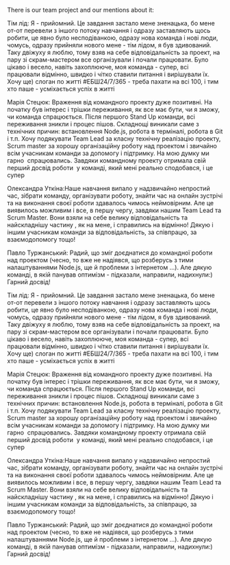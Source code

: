 There is our team project and our mentions about it:


Тім лід: Я - прийомний. Це завдання застало мене зненацька, бо мене от-от перевели з іншого потоку навчання і одразу заставляють щось робити, це явно було несподіванкою, одразу нова команда і нові люди, чомусь, одразу прийняли нового мене - тім лідом, я був здивований. Таку двіжуху я люблю, тому взяв на себе відповідальність за проект, на пару зі скрам-мастером все організували і почали працювати. Було цікаво і весело, навіть захоплююче, моя команда - супер, всі працювали відмінно, швидко і чітко ставили питання і вирішували їх. Хочу ще) слоган по житті #ЕБШ24/7/365 - треба пахати на всі 100, і тим хто паше - усміхається успіх в житті



Марія Стецюк: Враження від командного проекту дуже позитивні. На початку був інтерес і трішки переживання, як все має бути, чи я зможу, чи команда спрацюється. Після першого Stand Up команди, всі переживання зникли і процес пішов. Складнощі виникали саме з технічних причин: встановлення Node.js, робота в терміналі, робота в Git і т.п. Хочу подякувати Team Lead за класну технічну реалізацію проекту, Scrum master за хорошу організаційну роботу над проектом і звичайно всім учасникам команди за допомогу і підтримку. На мою думку ми гарно  спрацювались. Завдяки командному проекту отримала свій перший досвід роботи  у команді, який мені реально сподобався, і це супер


Олександра Уткіна:Наше навчання випало у надзвичайно непростий час, зібрати команду, організувати роботу, знайти час на онлайн зустрічі та на виконання своєї роботи здавалось чимось неймовірним. Але це виявилось можливим і все, в першу чергу, завдяки нашим Team Lead та Scrum Master. Вони взяли на себе велику відповідальність та найскладнішу частину , як на мене, і справились на відмінно! Дякую і іншим учасникам команди за відповідальність, за співпрацю, за взаємодопомогу тощо!



Павло Туржанський: Радий, що зміг доєднатися до командної роботи над проектом (чесно, то вже не надіявся, що розберусь з тими налаштуваннями Node.js, ще й проблеми з інтернетом …). Але дякую команді, в якій панував оптимізм - підказали, направили, надихнули:) Гарний досвід!

Тім лід: Я - прийомний. Це завдання застало мене зненацька, бо мене от-от перевели з іншого потоку навчання і одразу заставляють щось робити, це явно було несподіванкою, одразу нова команда і нові люди, чомусь, одразу прийняли нового мене - тім лідом, я був здивований. Таку двіжуху я люблю, тому взяв на себе відповідальність за проект, на пару зі скрам-мастером все організували і почали працювати. Було цікаво і весело, навіть захоплююче, моя команда - супер, всі працювали відмінно, швидко і чітко ставили питання і вирішували їх. Хочу ще) слоган по житті #ЕБШ24/7/365 - треба пахати на всі 100, і тим хто паше - усміхається успіх в житті



Марія Стецюк: Враження від командного проекту дуже позитивні. На початку був інтерес і трішки переживання, як все має бути, чи я зможу, чи команда спрацюється. Після першого Stand Up команди, всі переживання зникли і процес пішов. Складнощі виникали саме з технічних причин: встановлення Node.js, робота в терміналі, робота в Git і т.п. Хочу подякувати Team Lead за класну технічну реалізацію проекту, Scrum master за хорошу організаційну роботу над проектом і звичайно всім учасникам команди за допомогу і підтримку. На мою думку ми гарно  спрацювались. Завдяки командному проекту отримала свій перший досвід роботи  у команді, який мені реально сподобався, і це супер


Олександра Уткіна:Наше навчання випало у надзвичайно непростий час, зібрати команду, організувати роботу, знайти час на онлайн зустрічі та на виконання своєї роботи здавалось чимось неймовірним. Але це виявилось можливим і все, в першу чергу, завдяки нашим Team Lead та Scrum Master. Вони взяли на себе велику відповідальність та найскладнішу частину , як на мене, і справились на відмінно! Дякую і іншим учасникам команди за відповідальність, за співпрацю, за взаємодопомогу тощо!



Павло Туржанський: Радий, що зміг доєднатися до командної роботи над проектом (чесно, то вже не надіявся, що розберусь з тими налаштуваннями Node.js, ще й проблеми з інтернетом …). Але дякую команді, в якій панував оптимізм - підказали, направили, надихнули:) Гарний досвід!
